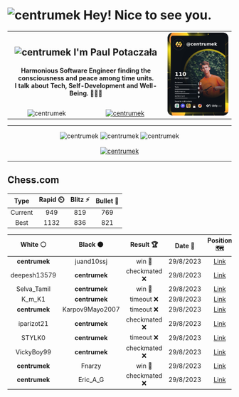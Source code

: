 <h1>
  <img
    src="https://emojis.slackmojis.com/emojis/images/1531849430/4246/blob-sunglasses.gif"
    width="30"
    alt="centrumek"
  />
  Hey! Nice to see you.
</h1>

<table>
  <tbody>
    <tr>
      <td align="center" width="70%" colspan="2">
        <h2>
          <img
            src="https://raw.githubusercontent.com/MartinHeinz/MartinHeinz/master/wave.gif"
            width="30px"
            alt="centrumek"
          />
          I'm Paul Potaczała
        </h2>
        <h4>
          Harmonious Software Engineer finding the consciousness and peace among time units.
          <br/>
          I talk about Tech, Self-Development and Well-Being. 🌿🧘🚀
        </h4>
      </td>
      <td width="30%" rowspan="2">
        <a href="https://app.daily.dev/centrumek">
          <img
            src="./devcard.png"
            alt="centrumek"
          />
        </a>
      </td>
    </tr>
    <tr align="center">
      <td>
        <img
          src="https://komarev.com/ghpvc/?username=centrumek&label=visitors&color=0e75b6&style=flat"
          alt="centrumek"
        >
      </td>
      <td>
        <a href="https://stackoverflow.com/users/14496012/centrumek">
          <img
            src="https://stackoverflow.com/users/flair/14496012.png?theme=dark"
            alt="centrumek"
          >
        </a>
      </td>
    </tr>
  </tbody>
</table>

---
<div align="center">
  <img 
    src="https://github-readme-stats.vercel.app/api?username=centrumek&show_icons=true&count_private=true&theme=darcula&hide_border=true&hide=issues,contribs&bg_color=00000000"
    alt="centrumek"
  />
  <img
    src="https://github-readme-stats.vercel.app/api/top-langs/?username=centrumek&layout=compact&hide_border=true&theme=darcula&bg_color=00000000&langs_count=6&exclude_repo=air-statistic-app"
    alt="centrumek"
  />
  <img 
    src="https://github-readme-streak-stats.herokuapp.com?user=centrumek&theme=darcula&hide_border=true&background=FFFFFF00"
    alt="centrumek"
  />
  <br/>
  <br/>
  <a href="https://www.buymeacoffee.com/centrumek">
    <img
      src="https://cdn.buymeacoffee.com/buttons/v2/default-orange.png"
      height="50"
      width="210"
      alt="centrumek"
    />
  </a>
</div>

---

## Chess.com

<!--START_SECTION:chessStats-->
<!-- Automatically generated with https://github.com/Balastrong/chess-stats-action -->

| Type | Rapid ⏲️ | Blitz ⚡ | Bullet 🔫 |
|:---:|:---:|:---:|:---:|
| Current | 949 | 819 | 769 |
| Best | 1132 | 836 | 821 |

| White ⚪ | Black ⚫ | Result 🏆 | Date 📅 | Position 🗺️ | Type 🕕 |
|:---:|:---:|:---:|:---:|:---:|:---:|
| **centrumek** | juand10ssj | win 🥇 | 29/8/2023 | <a href="http://www.ee.unb.ca/cgi-bin/tervo/fen.pl?select=5rk1/p1p2ppp/1pR5/P7/5KP1/1r6/1P5P/2R5 b - -">Link</a> | Bullet |
| deepesh13579 | **centrumek** | checkmated ❌ | 29/8/2023 | <a href="http://www.ee.unb.ca/cgi-bin/tervo/fen.pl?select=rnbqkbnr/ppp2Q1p/3p2p1/4p3/2B1P3/8/PPPP1PPP/RNB1K1NR b KQkq -">Link</a> | Bullet |
| Selva_Tamil | **centrumek** | win 🥇 | 29/8/2023 | <a href="http://www.ee.unb.ca/cgi-bin/tervo/fen.pl?select=r3kr2/ppp1b1pp/5n2/5b2/8/1BP1Pn2/PP3PPP/R1B2RK1 w - -">Link</a> | Bullet |
| K_m_K1 | **centrumek** | timeout ❌ | 29/8/2023 | <a href="http://www.ee.unb.ca/cgi-bin/tervo/fen.pl?select=r7/p2k3R/1p1b4/3P2r1/1P1P2n1/P7/4K3/R1Q5 b - -">Link</a> | Bullet |
| **centrumek** | Karpov9Mayo2007 | timeout ❌ | 29/8/2023 | <a href="http://www.ee.unb.ca/cgi-bin/tervo/fen.pl?select=1r2r3/4k1pp/3R4/1N2p3/2p5/8/PPP2P1P/5RK1 w - -">Link</a> | Bullet |
| iparizot21 | **centrumek** | checkmated ❌ | 29/8/2023 | <a href="http://www.ee.unb.ca/cgi-bin/tervo/fen.pl?select=3krb1r/p1Q3pp/1p3p2/3p1P2/2p2B2/5P2/PPP2KPP/RN6 b - -">Link</a> | Bullet |
| STYLK0 | **centrumek** | timeout ❌ | 29/8/2023 | <a href="http://www.ee.unb.ca/cgi-bin/tervo/fen.pl?select=8/p1pB4/4Rk2/2p5/6pr/P6P/2P2P2/2K5 b - -">Link</a> | Bullet |
| VickyBoy99 | **centrumek** | checkmated ❌ | 29/8/2023 | <a href="http://www.ee.unb.ca/cgi-bin/tervo/fen.pl?select=r6k/pp3pQ1/2n1bP2/3p4/3P4/PP1B3P/6P1/2R1K2R b K -">Link</a> | Bullet |
| **centrumek** | Fnarzy | win 🥇 | 29/8/2023 | <a href="http://www.ee.unb.ca/cgi-bin/tervo/fen.pl?select=2r3k1/p2q2pp/1p2pp2/3p4/6P1/3Q4/P1P2PP1/5RK1 b - -">Link</a> | Bullet |
| **centrumek** | Eric_A_G | checkmated ❌ | 29/8/2023 | <a href="http://www.ee.unb.ca/cgi-bin/tervo/fen.pl?select=r4rk1/p1p1ppbp/1p4p1/2P5/P2Pb3/2R1P3/1B3PPP/Kq3BNR w - -">Link</a> | Bullet |

<!--END_SECTION:chessStats-->

<!--
**centrumek/centrumek** is a ✨ _special_ ✨ repository because its `README.md` (this file) appears on your GitHub profile.

Here are some ideas to get you started:

- 🔭 I’m currently working on ...
- 🌱 I’m currently learning ...
- 👯 I’m looking to collaborate on ...
- 🤔 I’m looking for help with ...
- 💬 Ask me about ...
- 📫 How to reach me: ...
- 😄 Pronouns: ...
- ⚡ Fun fact: ...
-->
